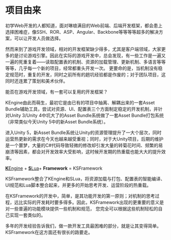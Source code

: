 
项目由来
========================

初学Web开发的人都知道，面对琳琅满目的Web前端、后端开发框架，都会患上选择困难症，像SSH、ROR、ASP、Angular、Backbone等等等等超多的解决方案，可以让开发人员做选择。

然而来到了游戏开发领域，相对的开发框架缺少得多，尤其是客户端领域，大家更多的是讨论游戏引擎。因此在实际的游戏开发中，总会发现，有一些工作是一遍又一遍的死重复着——读取配置表的机制、资源的加载管理、更新机制、多语言等等等等，几乎每一个新的项目，经常都重头开发一次。 更要命的是，当机制没有稳定规范时，重复的开发，同时之前所有的趟坑经验都是作废的；对于团队项目，这同时还连累了策划和美术伙伴。

能否在游戏开发领域，有一套可以复用的开发框架？

KEngine由此而萌生，最初它是由已有的项目中抽离、解耦出来的一套Asset Bundle辅助工具，尝试对资源、UI、配置表三个方面制定稳定的开发机制，并针对Unity 3/Unity 4中坑大了的Asset Bundle系统做了一套Asset Bundle打包系统（非常类似今天Unity 5中的新Asset Bundle系统）。

进入Unity 5，新Asset Bundle系统让Unity的资源管理提升了一大个层次，同时运营热更新的需求在今天也越来越受重视；同时，对于大Unity项目，后期的维护是一个噩梦，大量的C#代码导致轻微的修改却引发大量的转菊花时间、频繁的易崩溃等因素，都会对开发效率大受影响，这时候开发期的热重载也能大大的提升效率。

[**K**Engine](https://github.com/mr-kelly/KEngine) + [**S**Lua](https://github.com/mr-kelly/slua)+ **Framework** = KSFramework

KSFramework整合了KEngine和SLua，将资源加载与打包、配置表的智能编译、UI规范和Lua脚本整合起来，并更多的开始思考开发、运营阶段的热重载。

在KSFramework的开发中，简单，是其功能开发的第一原则；对机制的思考过程，远比实际的开发耗时要多得多。因此，KSFramework出现的更重要的意义是对一些普遍的功能模块提供一些机制和规范， 您完全可以根据这些机制轻松的自己实现一套类似的。

多年的开发经验告诉我们，做一款开发工具最困难的部分，就是让其变得简单。KSFramework在这方面还有很长的路要走。
